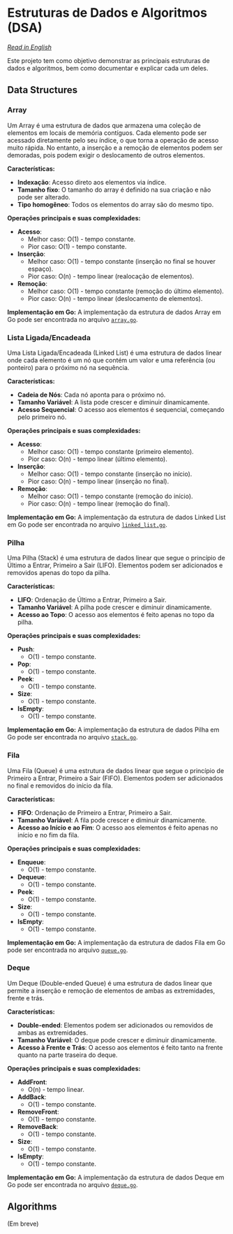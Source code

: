 # Estruturas de Dados e Algoritmos (DSA)

*[Read in English](README.md)*

Este projeto tem como objetivo demonstrar as principais estruturas de dados e algoritmos, bem como documentar e explicar cada um deles.

## Data Structures

### Array

Um Array é uma estrutura de dados que armazena uma coleção de elementos em locais de memória contíguos. Cada elemento pode ser acessado diretamente pelo seu índice, o que torna a operação de acesso muito rápida. No entanto, a inserção e a remoção de elementos podem ser demoradas, pois podem exigir o deslocamento de outros elementos.

**Características:**
- **Indexação**: Acesso direto aos elementos via índice.
- **Tamanho fixo**: O tamanho do array é definido na sua criação e não pode ser alterado.
- **Tipo homogêneo**: Todos os elementos do array são do mesmo tipo.

**Operações principais e suas complexidades:**
- **Acesso**:
  - Melhor caso: O(1) - tempo constante.
  - Pior caso: O(1) - tempo constante.
- **Inserção**:
  - Melhor caso: O(1) - tempo constante (inserção no final se houver espaço).
  - Pior caso: O(n) - tempo linear (realocação de elementos).
- **Remoção**:
  - Melhor caso: O(1) - tempo constante (remoção do último elemento).
  - Pior caso: O(n) - tempo linear (deslocamento de elementos).

**Implementação em Go:**
A implementação da estrutura de dados Array em Go pode ser encontrada no arquivo [`array.go`](src/data_structures/array.go).

### Lista Ligada/Encadeada

Uma Lista Ligada/Encadeada (Linked List) é uma estrutura de dados linear onde cada elemento é um nó que contém um valor e uma referência (ou ponteiro) para o próximo nó na sequência.

**Características:**
- **Cadeia de Nós**: Cada nó aponta para o próximo nó.
- **Tamanho Variável**: A lista pode crescer e diminuir dinamicamente.
- **Acesso Sequencial**: O acesso aos elementos é sequencial, começando pelo primeiro nó.

**Operações principais e suas complexidades:**
- **Acesso**:
  - Melhor caso: O(1) - tempo constante (primeiro elemento).
  - Pior caso: O(n) - tempo linear (último elemento).
- **Inserção**:
  - Melhor caso: O(1) - tempo constante (inserção no início).
  - Pior caso: O(n) - tempo linear (inserção no final).
- **Remoção**:
  - Melhor caso: O(1) - tempo constante (remoção do início).
  - Pior caso: O(n) - tempo linear (remoção do final).

**Implementação em Go:**
A implementação da estrutura de dados Linked List em Go pode ser encontrada no arquivo [`linked_list.go`](src/data_structures/linked_list.go).

### Pilha

Uma Pilha (Stack) é uma estrutura de dados linear que segue o princípio de Último a Entrar, Primeiro a Sair (LIFO). Elementos podem ser adicionados e removidos apenas do topo da pilha.

**Características:**
- **LIFO**: Ordenação de Último a Entrar, Primeiro a Sair.
- **Tamanho Variável**: A pilha pode crescer e diminuir dinamicamente.
- **Acesso ao Topo**: O acesso aos elementos é feito apenas no topo da pilha.

**Operações principais e suas complexidades:**
- **Push**:
  - O(1) - tempo constante.
- **Pop**:
  - O(1) - tempo constante.
- **Peek**:
  - O(1) - tempo constante.
- **Size**:
  - O(1) - tempo constante.
- **IsEmpty**:
  - O(1) - tempo constante.

**Implementação em Go:**
A implementação da estrutura de dados Pilha em Go pode ser encontrada no arquivo [`stack.go`](src/data_structures/stack.go).

### Fila

Uma Fila (Queue) é uma estrutura de dados linear que segue o princípio de Primeiro a Entrar, Primeiro a Sair (FIFO). Elementos podem ser adicionados no final e removidos do início da fila.

**Características:**
- **FIFO**: Ordenação de Primeiro a Entrar, Primeiro a Sair.
- **Tamanho Variável**: A fila pode crescer e diminuir dinamicamente.
- **Acesso ao Início e ao Fim**: O acesso aos elementos é feito apenas no início e no fim da fila.

**Operações principais e suas complexidades:**
- **Enqueue**:
  - O(1) - tempo constante.
- **Dequeue**:
  - O(1) - tempo constante.
- **Peek**:
  - O(1) - tempo constante.
- **Size**:
  - O(1) - tempo constante.
- **IsEmpty**:
  - O(1) - tempo constante.

**Implementação em Go:**
A implementação da estrutura de dados Fila em Go pode ser encontrada no arquivo [`queue.go`](src/data_structures/queue.go).

### Deque

Um Deque (Double-ended Queue) é uma estrutura de dados linear que permite a inserção e remoção de elementos de ambas as extremidades, frente e trás.

**Características:**
- **Double-ended**: Elementos podem ser adicionados ou removidos de ambas as extremidades.
- **Tamanho Variável**: O deque pode crescer e diminuir dinamicamente.
- **Acesso à Frente e Trás**: O acesso aos elementos é feito tanto na frente quanto na parte traseira do deque.

**Operações principais e suas complexidades:**
- **AddFront**:
  - O(n) - tempo linear.
- **AddBack**:
  - O(1) - tempo constante.
- **RemoveFront**:
  - O(1) - tempo constante.
- **RemoveBack**:
  - O(1) - tempo constante.
- **Size**:
  - O(1) - tempo constante.
- **IsEmpty**:
  - O(1) - tempo constante.

**Implementação em Go:**
A implementação da estrutura de dados Deque em Go pode ser encontrada no arquivo [`deque.go`](src/data_structures/deque.go).

## Algorithms

(Em breve)
